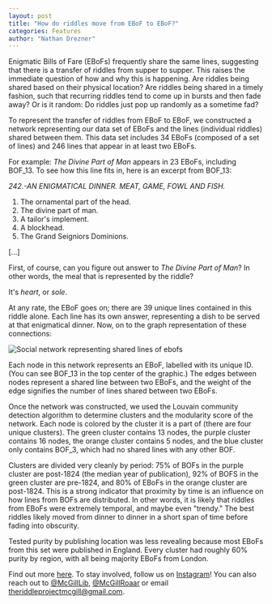 ```yaml
---
layout: post
title: "How do riddles move from EBoF to EBoF?"
categories: Features
author: "Nathan Drezner"
---
```


Enigmatic Bills of Fare (EBoFs) frequently share the same lines, suggesting that there is a transfer of riddles from supper to supper. This raises the immediate question of how and why this is happening. Are riddles being shared based on their physical location? Are riddles being shared in a timely fashion, such that recurring riddles tend to come up in bursts and then fade away? Or is it random: Do riddles just pop up randomly as a sometime fad?

To represent the transfer of riddles from EBoF to EBoF, we constructed a network representing our data set of EBoFs and the lines (individual riddles) shared between them. This data set includes 34 EBoFs (composed of a set of lines) and 246 lines that appear in at least two EBoFs. 

For example: *The Divine Part of Man* appears in 23 EBoFs, including BOF_13. To see how this line fits in, here is an excerpt from BOF_13:

*242.-AN ENIGMATICAL DINNER. MEAT, GAME, FOWL AND FISH.*
1. The ornamental part of the head.  
2. The divine part of man. 
3. A tailor's implement. 
4. A blockhead.
5. The Grand Seigniors Dominions.

[...]

First, of course, can you figure out answer to *The Divine Part of Man*? In other words, the meal that is represented by the riddle?

It's *heart*, or *sole*.

At any rate, the EBoF goes on; there are 39 unique lines contained in this riddle alone. Each line has its own answer, representing a dish to be served at that enigmatical dinner. Now, on to the graph representation of these connections:

![Social network representing shared lines of ebofs](https://raw.githubusercontent.com/riddleproject/riddles-dh/master/visuals/graphing-blog-post/PastedGraphic-3.png "Social network representing shared lines of ebofs")

Each node in this network represents an EBoF, labelled with its unique ID. (You can see BOF_13 in the top center of the graphic.) The edges between nodes represent a shared line between two EBoFs, and the weight of the edge signifies the number of lines shared between two EBoFs.

Once the network was constructed, we used the Louvain community detection algorithm to determine clusters and the modularity score of the network. Each node is colored by the cluster it is a part of (there are four unique clusters). The green cluster contains 13 nodes, the purple cluster contains 16 nodes, the orange cluster contains 5 nodes, and the blue cluster only contains BOF_3, which had no shared lines with any other BOF.

Clusters are divided very cleanly by period: 75% of BOFs in the purple cluster are post-1824 (the median year of publication), 92% of BOFS in the green cluster are pre-1824, and 80% of EBoFs in the orange cluster are post-1824. This is a strong indicator that proximity by time is an influence on how lines from BOFs are distributed. In other words, it is likely that riddles from EBoFs were extremely temporal, and maybe even "trendy." The best riddles likely moved from dinner to dinner in a short span of time before fading into obscurity.

Tested purity by publishing location was less revealing because most EBoFs from this set were published in England. Every cluster had roughly 60% purity by region, with all being majority EBoFs from London.

Find out more [here](https://riddleproject.github.io). To stay involved, follow us on [Instagram](https://www.instagram.com/riddles_in_time/?hl=en)! You can also reach out to [@McGillLib](https://twitter.com/McGillLib), [@McGillRoaar](https://twitter.com/McGill_ROAAr) or email theriddleprojectmcgill@gmail.com.

